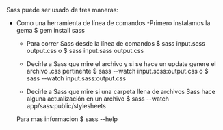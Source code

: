 Sass puede ser usado de tres maneras: 
- Como una herramienta de línea de comandos
	-Primero instalamos la gema
	$ gem install sass

	- Para correr Sass desde la línea de comandos
	$ sass input.scss output.css
	o
	$ sass input.sass output.css

	- Decirle a Sass que mire el archivo y si se hace un update genere el archivo .css pertinente
	$ sass --watch input.scss:output.css
	o
	$ sass --watch input.sass:output.css

	- Decirle a Sass que mire si una carpeta llena de archivos Sass hace alguna actualización en un archivo
	$ sass --watch app/sass:public/stylesheets

	Para mas informacion 
	$ sass --help